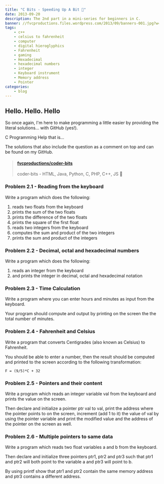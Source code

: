 ```yaml
---
title: "C Bits - Speeding Up A Bit 🚤"
date: 2013-09-20
description: The 2nd part in a mini-series for beginners in C.
banner: //fvcproductions.files.wordpress.com/2013/09/banners-001.jpg?w=1024&h=436&crop=1
tags:
    - c++
    - celsius to fahrenheit
    - computer
    - digital hieroglyphics
    - Fahrenheit
    - gaming
    - Hexadecimal
    - hexadecimal numbers
    - integer
    - Keyboard instrument
    - Memory address
    - Pointer
categories:
    - blog
---
```


## Hello. Hello. Hello

So once again, I'm here to make programming a little easier by providing the literal solutions… with GitHub (yes!).

C Programming Help that is…

The solutions that also include the question as a comment on top and can be found on my GitHub.

<blockquote class="embedly-card"><h4><a href="//github.com/fvcproductions/coder-bits">fvcproductions/coder-bits</a></h4><p>coder-bits - HTML, Java, Python, C, PHP, C++, JS 💩</p></blockquote>

### Problem 2.1 - Reading from the keyboard

Write a program which does the following:

1. reads two floats from the keyboard
2. prints the sum of the two floats
3. prints the difference of the two floats
4. prints the square of the first float
5. reads two integers from the keyboard
6. computes the sum and product of the two integers
7. prints the sum and product of the integers

### Problem 2.2 - Decimal, octal and hexadecimal numbers

Write a program which does the following:

1. reads an integer from the keyboard
2. and prints the integer in decimal, octal and hexadecimal notation

### Problem 2.3 - Time Calculation

Write a program where you can enter hours and minutes as input from the keyboard.

Your program should compute and output by printing on the screen the the total number of minutes.

### Problem 2.4 - Fahrenheit and Celsius

Write a program that converts Centigrades (also known as Celsius) to Fahrenheit.

You should be able to enter a number, then the result should be computed and printed to the screen according to the following transformation:

`F = (9/5)*C + 32`

### Problem 2.5 - Pointers and their content

Write a program which reads an integer variable val from the keyboard and prints the value on the screen.

Then declare and initialize a pointer ptr val to val, print the address where the pointer points to on the screen, increment (add 1 to it) the value of val by using the pointer variable and print the modified value and the address of the pointer on the screen as well.

### Problem 2.6 - Multiple pointers to same data

Write a program which reads two float variables a and b from the keyboard.

Then declare and initialize three pointers ptr1, ptr2 and ptr3 such that ptr1 and ptr2 will both point to the variable a and ptr3 will point to b.

By using printf show that ptr1 and ptr2 contain the same memory address and ptr3 contains a different address.
